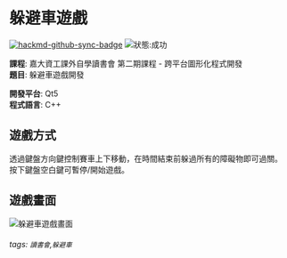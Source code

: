 # 躲避車遊戲

[![hackmd-github-sync-badge](https://hackmd.io/0FZYuBwITaOsqw2vcuEmQg/badge)](https://hackmd.io/0FZYuBwITaOsqw2vcuEmQg)
![狀態:成功](https://img.shields.io/badge/status-success-green)

**課程**: 嘉大資工課外自學讀書會 第二期課程 - 跨平台圖形化程式開發  
**題目**: 躲避車遊戲開發  

**開發平台**: Qt5  
**程式語言**: C++  

## 遊戲方式
透過鍵盤方向鍵控制賽車上下移動，在時間結束前躲過所有的障礙物即可過關。  
按下鍵盤空白鍵可暫停/開始遊戲。

## 遊戲畫面
![躲避車遊戲畫面](https://i.imgur.com/tDB9l0R.jpg)

###### tags: `讀書會`,`躲避車`